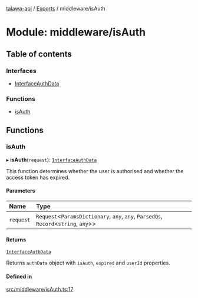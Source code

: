 [talawa-api](../README.md) / [Exports](../modules.md) / middleware/isAuth

# Module: middleware/isAuth

## Table of contents

### Interfaces

- [InterfaceAuthData](../interfaces/middleware_isAuth.InterfaceAuthData.md)

### Functions

- [isAuth](middleware_isAuth.md#isauth)

## Functions

### isAuth

▸ **isAuth**(`request`): [`InterfaceAuthData`](../interfaces/middleware_isAuth.InterfaceAuthData.md)

This function determines whether the user is authorised and whether the access token has expired.

#### Parameters

| Name | Type |
| :------ | :------ |
| `request` | `Request`\<`ParamsDictionary`, `any`, `any`, `ParsedQs`, `Record`\<`string`, `any`\>\> |

#### Returns

[`InterfaceAuthData`](../interfaces/middleware_isAuth.InterfaceAuthData.md)

Returns `authData` object with `isAuth`, `expired` and `userId` properties.

#### Defined in

[src/middleware/isAuth.ts:17](https://github.com/PalisadoesFoundation/talawa-api/blob/cf57ca9/src/middleware/isAuth.ts#L17)
